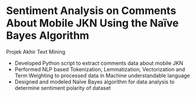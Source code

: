 # Sentiment Analysis on Comments About Mobile JKN Using the Naïve Bayes Algorithm

Projek Akhir Text Mining

* Developed Python script to extract comments data about mobile JKN
* Performed NLP based Tokenization, Lemmatization, Vectorization and Term Weighting to processed data in Machine understandable language
* Designed and modeled Naïve Bayes algorithm for data analysis to determine sentiment polarity of dataset
